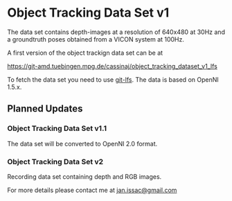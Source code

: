 # Object Tracking Data Set v1
The data set contains depth-images at a resolution of 640x480 at 30Hz and a groundtruth poses obtained from a VICON system at 100Hz.

A first version of the object trackign data set can be at

  https://git-amd.tuebingen.mpg.de/cassinaj/object_tracking_dataset_v1_lfs
  
To fetch the data set you need to use [git-lfs](https://git-lfs.github.com). The data is based on OpenNI 1.5.x.

## Planned Updates
### Object Tracking Data Set v1.1
The data set will be converted to OpenNI 2.0 format. 

### Object Tracking Data Set v2
Recording data set containing depth and RGB images.

For more details please contact me at jan.issac@gmail.com
